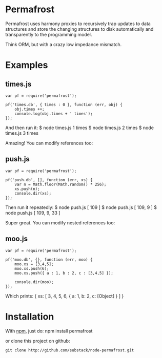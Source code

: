 Permafrost
==========

Permafrost uses harmony proxies to recursively trap updates to data structures
and store the changing structures to disk automatically and transparently to the
programming model.

Think ORM, but with a crazy low impedance mismatch.

Examples
========

times.js
--------

    var pf = require('permafrost');
    
    pf('times.db', { times : 0 }, function (err, obj) {
        obj.times ++;
        console.log(obj.times + ' times');
    });

And then run it:
    $ node times.js 
    1 times
    $ node times.js 
    2 times
    $ node times.js 
    3 times

Amazing! You can modify references too:

push.js
-------

    var pf = require('permafrost');

    pf('push.db', [], function (err, xs) {
        var n = Math.floor(Math.random() * 256);
        xs.push(n);
        console.dir(xs);
    });

Then run it repeatedly:
    $ node push.js 
    [ 109 ]
    $ node push.js 
    [ 109, 9 ]
    $ node push.js 
    [ 109, 9, 33 ]

Super great. You can modify nested references too:

moo.js
------

    var pf = require('permafrost');
    
    pf('moo.db', {}, function (err, moo) {
        moo.xs = [3,4,5];
        moo.xs.push(6);
        moo.xs.push({ a : 1, b : 2, c : [3,4,5] });
        
        console.dir(moo);
    });

Which prints:
    { xs: [ 3, 4, 5, 6, { a: 1, b: 2, c: [Object] } ] }

Installation
============

With [npm](http://github.com/isaacs/npm), just do:
    npm install permafrost

or clone this project on github:

    git clone http://github.com/substack/node-permafrost.git
